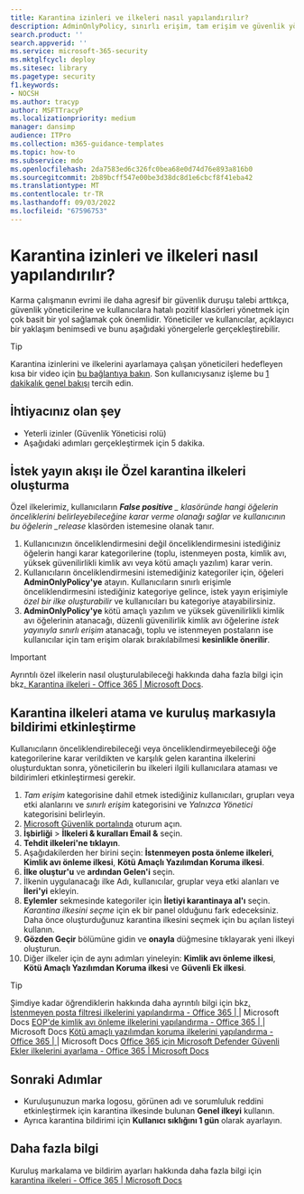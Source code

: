 ```yaml
---
title: Karantina izinleri ve ilkeleri nasıl yapılandırılır?
description: AdminOnlyPolicy, sınırlı erişim, tam erişim ve güvenlik yöneticilerine ve kullanıcılara hatalı pozitif klasörleri yönetmek için basit bir yol sağlama gibi farklı gruplar arasında karantina ilkeleri ve izinleri yapılandırma adımları.
search.product: ''
search.appverid: ''
ms.service: microsoft-365-security
ms.mktglfcycl: deploy
ms.sitesec: library
ms.pagetype: security
f1.keywords:
- NOCSH
ms.author: tracyp
author: MSFTTracyP
ms.localizationpriority: medium
manager: dansimp
audience: ITPro
ms.collection: m365-guidance-templates
ms.topic: how-to
ms.subservice: mdo
ms.openlocfilehash: 2da7583ed6c326fc0bea68e0d74d76e893a816b0
ms.sourcegitcommit: 2b89bcff547e00be3d38dc8d1e6cbcf8f41eba42
ms.translationtype: MT
ms.contentlocale: tr-TR
ms.lasthandoff: 09/03/2022
ms.locfileid: "67596753"
---
```

# <a name="how-to-configure-quarantine-permissions-and-policies"></a>Karantina izinleri ve ilkeleri nasıl yapılandırılır?

Karma çalışmanın evrimi ile daha agresif bir güvenlik duruşu talebi arttıkça, güvenlik yöneticilerine ve kullanıcılara hatalı pozitif klasörleri yönetmek için çok basit bir yol sağlamak çok önemlidir. Yöneticiler ve kullanıcılar, açıklayıcı bir yaklaşım benimsedi ve bunu aşağıdaki yönergelerle gerçekleştirebilir.

> [!TIP]
> Karantina izinlerini ve ilkelerini ayarlamaya çalışan yöneticileri hedefleyen kısa bir video için [bu bağlantıya bakın](https://www.youtube.com/watch?v=vnar4HowfpY). Son kullanıcıysanız işleme bu [1 dakikalık genel bakışı](https://www.youtube.com/watch?v=s-vozLO43rI) tercih edin.

## <a name="what-you-will-need"></a>İhtiyacınız olan şey
- Yeterli izinler (Güvenlik Yöneticisi rolü)
- Aşağıdaki adımları gerçekleştirmek için 5 dakika.

## <a name="creating-custom-quarantine-policies-with-request-release-flow"></a>İstek yayın akışı ile Özel karantina ilkeleri oluşturma

Özel ilkelerimiz, kullanıcıların ***False positive** _ klasöründe hangi öğelerin önceliklerini belirleyebileceğine karar verme olanağı sağlar ve kullanıcının bu öğelerin _release* klasörden istemesine olanak tanır.

1. Kullanıcınızın önceliklendirmesini değil önceliklendirmesini istediğiniz öğelerin hangi karar kategorilerine (toplu, istenmeyen posta, kimlik avı, yüksek güvenilirlikli kimlik avı veya kötü amaçlı yazılım) karar verin.
1. Kullanıcıların önceliklendirmesini istemediğiniz kategoriler için, öğeleri **AdminOnlyPolicy'ye** atayın. Kullanıcıların sınırlı erişimle önceliklendirmesini istediğiniz kategoriye gelince, istek yayın erişimiyle *özel bir ilke oluşturabilir* ve kullanıcıları bu kategoriye atayabilirsiniz.
1. **AdminOnlyPolicy'ye** kötü amaçlı yazılım ve yüksek güvenilirlikli kimlik avı öğelerinin atanacağı, düzenli güvenilirlik kimlik avı öğelerine *istek yayınıyla sınırlı erişim* atanacağı, toplu ve istenmeyen postaların ise kullanıcılar için tam erişim olarak bırakılabilmesi **kesinlikle önerilir**.

> [!IMPORTANT]
> Ayrıntılı özel ilkelerin nasıl oluşturulabileceği hakkında daha fazla bilgi için bkz[. Karantina ilkeleri - Office 365 | Microsoft Docs](../../office-365-security/quarantine-policies.md).

## <a name="assigning-quarantine-policies-and-enabling-notification-with-organization-branding"></a>Karantina ilkeleri atama ve kuruluş markasıyla bildirimi etkinleştirme

Kullanıcıların önceliklendirebileceği veya önceliklendirmeyebileceği öğe kategorilerine karar verildikten ve karşılık gelen karantina ilkelerini oluşturduktan sonra, yöneticilerin bu ilkeleri ilgili kullanıcılara ataması ve bildirimleri etkinleştirmesi gerekir.

1. *Tam erişim* kategorisine dahil etmek istediğiniz kullanıcıları, grupları veya etki alanlarını ve *sınırlı erişim* kategorisini ve *Yalnızca Yönetici* kategorisini belirleyin.
1. [Microsoft Güvenlik portalında](https://security.microsoft.com) oturum açın.
1. **İşbirliği** > **İlkeleri & kuralları Email &** seçin.
1. **Tehdit ilkeleri'ne tıklayın**.
1. Aşağıdakilerden her birini seçin: **İstenmeyen posta önleme ilkeleri**, **Kimlik avı önleme ilkesi**, **Kötü Amaçlı Yazılımdan Koruma ilkesi**.
1. **İlke oluştur'u** ve **ardından Gelen'i** seçin.
1. İlkenin uygulanacağı ilke Adı, kullanıcılar, gruplar veya etki alanları ve **İleri'yi** ekleyin.
1. **Eylemler** sekmesinde kategoriler için **İletiyi karantinaya al'ı** seçin. *Karantina ilkesini seçme* için ek bir panel olduğunu fark edeceksiniz. Daha önce oluşturduğunuz karantina ilkesini seçmek için bu açılan listeyi kullanın.
1. **Gözden Geçir** bölümüne gidin ve **onayla** düğmesine tıklayarak yeni ilkeyi oluşturun.
1. Diğer ilkeler için de aynı adımları yineleyin: **Kimlik avı önleme ilkesi**, **Kötü Amaçlı Yazılımdan Koruma ilkesi** ve **Güvenli Ek ilkesi**.

> [!TIP]
> Şimdiye kadar öğrendiklerin hakkında daha ayrıntılı bilgi için bkz[. İstenmeyen posta filtresi ilkelerini yapılandırma - Office 365 | ](../../office-365-security/configure-your-spam-filter-policies.md)|  Microsoft Docs [EOP'de kimlik avı önleme ilkelerini yapılandırma - Office 365 | ](../../office-365-security/configure-anti-phishing-policies-eop.md) |  Microsoft Docs [Kötü amaçlı yazılımdan koruma ilkelerini yapılandırma - Office 365 | ](../../office-365-security/configure-anti-malware-policies.md)|  Microsoft Docs [Office 365 için Microsoft Defender Güvenli Ekler ilkelerini ayarlama - Office 365 | Microsoft Docs](../../office-365-security/set-up-safe-attachments-policies.md)

## <a name="next-steps"></a>Sonraki Adımlar

- Kuruluşunuzun marka logosu, görünen adı ve sorumluluk reddini etkinleştirmek için karantina ilkesinde bulunan **Genel ilkeyi** kullanın.
- Ayrıca karantina bildirimi için **Kullanıcı sıklığını 1 gün** olarak ayarlayın.

## <a name="more-information"></a>Daha fazla bilgi

Kuruluş markalama ve bildirim ayarları hakkında daha fazla bilgi için [karantina ilkeleri - Office 365 | Microsoft Docs](../../office-365-security/quarantine-policies.md)
